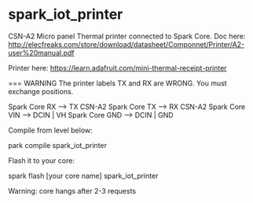 # spark_iot_printer
CSN-A2 Micro panel Thermal printer connected to Spark Core.
Doc here: http://elecfreaks.com/store/download/datasheet/Componnet/Printer/A2-user%20manual.pdf

Printer here: https://learn.adafruit.com/mini-thermal-receipt-printer

=== WARNING
The printer labels TX and RX are WRONG. You must exchange positions.

Spark Core   RX     -->    TX CSN-A2
Spark Core   TX     -->    RX CSN-A2
Spark Core   VIN    -->    DCIN | VH
Spark Core   GND    -->    DCIN | GND

Compile from level below:

park compile spark_iot_printer

Flash it to your core:

spark flash [your core name] spark_iot_printer

Warning: core hangs after 2-3 requests
